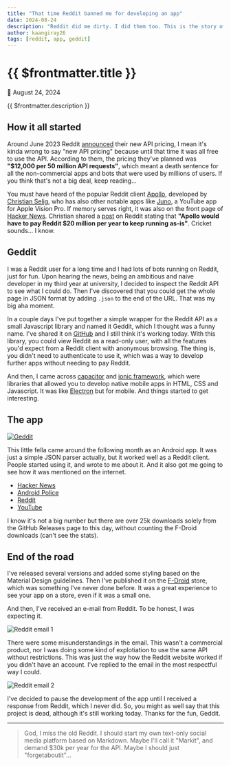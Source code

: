 ```yaml
---
title: "That time Reddit banned me for developing an app"
date: 2024-08-24
description: "Reddit did me dirty. I did them too. This is the story of how I got a permanent ban from Reddit for developing a non-commercial open-source client called Geddit."
author: kaangiray26
tags: [reddit, app, geddit]
---
```


# {{ $frontmatter.title }}

:date: August 24, 2024

{{ $frontmatter.description }}

## How it all started

Around June 2023 Reddit [announced](https://arstechnica.com/gadgets/2023/06/reddit-api-changes-are-imminent-heres-whats-happening-to-your-favorite-apps/) their new API pricing, I mean it's kinda wrong to say "new API pricing" because until that time it was all free to use the API. According to them, the pricing they've planned was **"$12,000 per 50 million API requests"**, which meant a death sentence for all the non-commercial apps and bots that were used by millions of users. If you think that's not a big deal, keep reading...

You must have heard of the popular Reddit client [Apollo](https://apolloapp.io/), developed by [Christian Selig](https://christianselig.com/), who has also other notable apps like [Juno](https://junoapp.co/), a YouTube app for Apple Vision Pro. If memory serves right, it was also on the front page of [Hacker News](https://news.ycombinator.com/item?id=39225004). Christian shared a [post](https://redd.it/13ws4w3) on Reddit stating that **"Apollo would have to pay Reddit $20 million per year to keep running as-is"**. Cricket sounds... I know.

## Geddit

I was a Reddit user for a long time and I had lots of bots running on Reddit, just for fun. Upon hearing the news, being an ambitious and naive developer in my third year at university, I decided to inspect the Reddit API to see what I could do. Then I've discovered that you could get the whole page in JSON format by adding `.json` to the end of the URL. That was my big aha moment.

In a couple days I've put together a simple wrapper for the Reddit API as a small Javascript library and named it Geddit, which I thought was a funny name. I've shared it on [GitHub](https://github.com/kaangiray26/geddit) and I still think it's working today. With this library, you could view Reddit as a read-only user, with all the features you'd expect from a Reddit client with anonymous browsing. The thing is, you didn't need to authenticate to use it, which was a way to develop further apps without needing to pay Reddit.

And then, I came across [capacitor](https://capacitorjs.com/) and [ionic framework](https://ionicframework.com/), which were libraries that allowed you to develop native mobile apps in HTML, CSS and Javascript. It was like [Electron](https://www.electronjs.org/) but for mobile. And things started to get interesting.

## The app

[![Geddit](/images/geddit.png)](https://github.com/kaangiray26/geddit-app)

This little fella came around the following month as an Android app. It was just a simple JSON parser actually, but it worked well as a Reddit client. People started using it, and wrote to me about it. And it also got me going to see how it was mentioned on the internet.

- [Hacker News](https://news.ycombinator.com/item?id=36690895)
- [Android Police](https://www.androidpolice.com/geddit-free-reddit-app-for-android/)
- [Reddit](https://redd.it/14xhc8g)
- [YouTube](https://www.youtube.com/watch?v=L0S6D5TbimA)

I know it's not a big number but there are over 25k downloads solely from the GitHub Releases page to this day, without counting the F-Droid downloads (can't see the stats).

## End of the road

I've released several versions and added some styling based on the Material Design guidelines. Then I've published it on the [F-Droid](https://f-droid.org/en/) store, which was something I've never done before. It was a great experience to see your app on a store, even if it was a small one.

And then, I've received an e-mail from Reddit. To be honest, I was expecting it.

![Reddit email 1](https://kaangiray26.github.io/images/reddit-email-1.png)

There were some misunderstandings in the email. This wasn't a commercial product, nor I was doing some kind of explotiation to use the same API without restrictions. This was just the way how the Reddit website worked if you didn't have an account. I've replied to the email in the most respectful way I could.

![Reddit email 2](https://kaangiray26.github.io/images/reddit-email-2.png)

I've decided to pause the development of the app until I received a response from Reddit, which I never did. So, you might as well say that this project is dead, although it's still working today. Thanks for the fun, Geddit.

---

> God, I miss the old Reddit. I should start my own text-only social media platform based on Markdown. Maybe I'll call it "Markit", and demand $30k per year for the API. Maybe I should just "forgetaboutit"...
